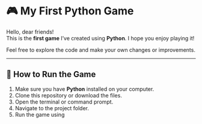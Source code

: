 # 🎮 My First Python Game

Hello, dear friends!  
This is the **first game** I’ve created using **Python**. I hope you enjoy playing it!

Feel free to explore the code and make your own changes or improvements.

---

## 🚀 How to Run the Game

1. Make sure you have **Python** installed on your computer.
2. Clone this repository or download the files.
3. Open the terminal or command prompt.
4. Navigate to the project folder.
5. Run the game using